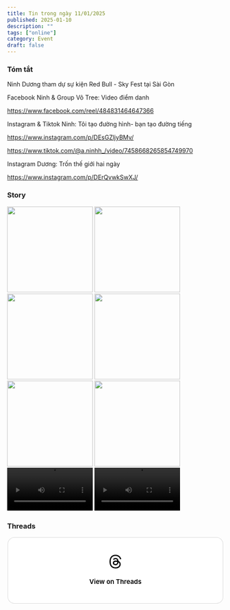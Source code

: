 ```yaml
---
title: Tin trong ngày 11/01/2025
published: 2025-01-10
description: ""
tags: ["online"]
category: Event 
draft: false
---
```


### Tóm tắt 

Ninh Dương tham dự sự kiện Red Bull -  Sky Fest tại Sài Gòn 

Facebook Ninh & Group Vô Tree: Video điểm danh

https://www.facebook.com/reel/484831464647366

Instagram & Tiktok Ninh: Tôi tạo đường hình- bạn tạo đường tiếng

https://www.instagram.com/p/DEsGZljyBMv/

https://www.tiktok.com/@a.ninhh_/video/7458668265854749970

Instagram Dương: Trốn thế giới hai ngày

https://www.instagram.com/p/DErQvwkSwXJ/


### Story 

<img width="200" src="https://github.com/user-attachments/assets/8d9aecc8-dc56-45db-86da-f3e931dadcb0" />

<img width="200" src="https://github.com/user-attachments/assets/6616e06d-d6ee-4007-9e1e-9b033d085dde" />

<img width="200" src="https://github.com/user-attachments/assets/f46f9322-4e56-4008-9110-b59d29440727" />

<img width="200" src="https://github.com/user-attachments/assets/84efa216-a28c-4f19-b2a2-ff71dbeebfb7" />

<img width="200" src="https://github.com/user-attachments/assets/eb18fa10-962e-4688-ac27-21e4bc47c715" />

<img width="200" src="https://github.com/user-attachments/assets/89e247ba-e8eb-4f76-98a0-c1d021827400" />

<video width="200" controls>
  <source type="video/mp4" src="https://github.com/user-attachments/assets/d34946e3-f682-49d0-87d4-c384636cacc4" >
</video>

<video width="200" controls>
  <source type="video/mp4" src="https://github.com/user-attachments/assets/40c8fd94-30ba-4c64-8850-a09b068f6d40" >
</video>

### Threads 

<blockquote class="text-post-media" data-text-post-permalink="https://www.threads.net/@ninhduong_summary/post/DEsMAOxTrLg" data-text-post-version="0" id="ig-tp-DEsMAOxTrLg" style=" background:#FFF; border-width: 1px; border-style: solid; border-color: #00000026; border-radius: 16px; max-width:540px; margin: 1px; min-width:270px; padding:0; width:99.375%; width:-webkit-calc(100% - 2px); width:calc(100% - 2px);"> <a href="https://www.threads.net/@ninhduong_summary/post/DEsMAOxTrLg" style=" background:#FFFFFF; line-height:0; padding:0 0; text-align:center; text-decoration:none; width:100%; font-family: -apple-system, BlinkMacSystemFont, sans-serif;" target="_blank"> <div style=" padding: 40px; display: flex; flex-direction: column; align-items: center;"><div style=" display:block; height:32px; width:32px; padding-bottom:20px;"> <svg aria-label="Threads" height="32px" role="img" viewBox="0 0 192 192" width="32px" xmlns="http://www.w3.org/2000/svg"> <path d="M141.537 88.9883C140.71 88.5919 139.87 88.2104 139.019 87.8451C137.537 60.5382 122.616 44.905 97.5619 44.745C97.4484 44.7443 97.3355 44.7443 97.222 44.7443C82.2364 44.7443 69.7731 51.1409 62.102 62.7807L75.881 72.2328C81.6116 63.5383 90.6052 61.6848 97.2286 61.6848C97.3051 61.6848 97.3819 61.6848 97.4576 61.6855C105.707 61.7381 111.932 64.1366 115.961 68.814C118.893 72.2193 120.854 76.925 121.825 82.8638C114.511 81.6207 106.601 81.2385 98.145 81.7233C74.3247 83.0954 59.0111 96.9879 60.0396 116.292C60.5615 126.084 65.4397 134.508 73.775 140.011C80.8224 144.663 89.899 146.938 99.3323 146.423C111.79 145.74 121.563 140.987 128.381 132.296C133.559 125.696 136.834 117.143 138.28 106.366C144.217 109.949 148.617 114.664 151.047 120.332C155.179 129.967 155.42 145.8 142.501 158.708C131.182 170.016 117.576 174.908 97.0135 175.059C74.2042 174.89 56.9538 167.575 45.7381 153.317C35.2355 139.966 29.8077 120.682 29.6052 96C29.8077 71.3178 35.2355 52.0336 45.7381 38.6827C56.9538 24.4249 74.2039 17.11 97.0132 16.9405C119.988 17.1113 137.539 24.4614 149.184 38.788C154.894 45.8136 159.199 54.6488 162.037 64.9503L178.184 60.6422C174.744 47.9622 169.331 37.0357 161.965 27.974C147.036 9.60668 125.202 0.195148 97.0695 0H96.9569C68.8816 0.19447 47.2921 9.6418 32.7883 28.0793C19.8819 44.4864 13.2244 67.3157 13.0007 95.9325L13 96L13.0007 96.0675C13.2244 124.684 19.8819 147.514 32.7883 163.921C47.2921 182.358 68.8816 191.806 96.9569 192H97.0695C122.03 191.827 139.624 185.292 154.118 170.811C173.081 151.866 172.51 128.119 166.26 113.541C161.776 103.087 153.227 94.5962 141.537 88.9883ZM98.4405 129.507C88.0005 130.095 77.1544 125.409 76.6196 115.372C76.2232 107.93 81.9158 99.626 99.0812 98.6368C101.047 98.5234 102.976 98.468 104.871 98.468C111.106 98.468 116.939 99.0737 122.242 100.233C120.264 124.935 108.662 128.946 98.4405 129.507Z" /></svg></div><div style=" font-size: 15px; line-height: 21px; color: #000000; font-weight: 600; "> View on Threads</div></div></a></blockquote>
<script async src="https://www.threads.net/embed.js"></script>